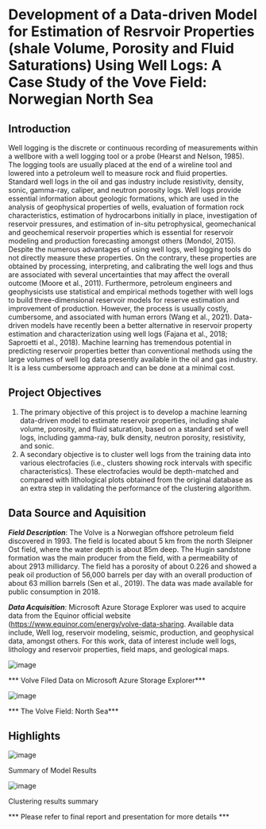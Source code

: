 # Development of a Data-driven Model for Estimation of Resrvoir Properties (shale Volume, Porosity and Fluid Saturations) Using Well Logs: A Case Study of the Vove Field: Norwegian North Sea

## Introduction 
Well logging is the discrete or continuous recording of measurements within a wellbore with a well logging tool or a probe (Hearst and Nelson, 1985). The logging tools are usually placed at the end of a wireline tool and lowered into a petroleum well to measure rock and fluid properties. Standard well logs in the oil and gas industry include resistivity, density, sonic, gamma-ray, caliper, and neutron porosity logs. Well logs provide essential information about geologic formations, which are used in the analysis of geophysical properties of wells, evaluation of formation rock characteristics, estimation of hydrocarbons initially in place, investigation of reservoir pressures, and estimation of in-situ petrophysical, geomechanical and geochemical reservoir properties which is essential for reservoir modeling and production forecasting amongst others (Mondol, 2015).
Despite the numerous advantages of using well logs, well logging tools do not directly measure these properties. On the contrary, these properties are obtained by processing, interpreting, and calibrating the well logs and thus are associated with several uncertainties that may affect the overall outcome (Moore et al., 2011). Furthermore, petroleum engineers and geophysicists use statistical and empirical methods together with well logs to build three-dimensional reservoir models for reserve estimation and improvement of production. However, the process is usually costly, cumbersome, and associated with human errors (Wang et al., 2021).
Data-driven models have recently been a better alternative in reservoir property estimation and characterization using well logs (Fajana et al., 2018; Saproetti et al., 2018). Machine learning has tremendous potential in predicting reservoir properties better than conventional methods using the large volumes of well log data presently available in the oil and gas industry. It is a less cumbersome approach and can be done at a minimal cost.

## Project Objectives
1. The primary objective of this project is to develop a machine learning data-driven model to estimate reservoir properties, including shale volume, porosity, and fluid saturation, based on a standard set of well logs, including gamma-ray, bulk density, neutron porosity, resistivity, and sonic.
2. A secondary objective is to cluster well logs from the training data into various electrofacies (i.e., clusters showing rock intervals with specific characteristics). These electrofacies would be depth-matched and compared with lithological plots obtained from the original database as an extra step in validating the performance of the clustering algorithm.

## Data Source and Aquisition
***Field Description***: The Volve is a Norwegian offshore petroleum field discovered in 1993. The field is located about 5 km from the north Sleipner Ost field, where the water depth is about 85m deep. The Hugin sandstone formation was the main producer from the field, with a permeability of about 2913 millidarcy. The field has a porosity of about 0.226 and showed a peak oil production of 56,000 barrels per day with an overall production of about 63 million barrels (Sen et al., 2019). The data was made available for public consumption in 2018.

***Data Acquisition***: Microsoft Azure Storage Explorer was used to acquire data from the Equinor official website (https://www.equinor.com/energy/volve-data-sharing.
Available data include, Well log, reservoir modeling, seismic, production, and geophysical data, amongst others. For this work, data of interest include well logs, lithology and reservoir properties, field maps, and geological maps.

![image](https://user-images.githubusercontent.com/96665362/211133064-0cf8c480-a52b-49d2-a6ea-0e27661a49a6.png)

*** Volve Filed Data on Microsoft Azure Storage Explorer***


![image](https://user-images.githubusercontent.com/96665362/211133077-5b1b1aaa-baf0-418d-906b-dcec3c4db3f3.png)

*** The Volve Field: North Sea***



## Highlights 

![image](https://user-images.githubusercontent.com/96665362/211133137-17851122-5cd0-4701-a3c4-6b1a8c140704.png)

Summary of Model Results

![image](https://user-images.githubusercontent.com/96665362/211133171-96de4429-d323-41b1-b102-f83379682721.png)

Clustering results summary

*** Please refer to final report and presentation for more details ***
